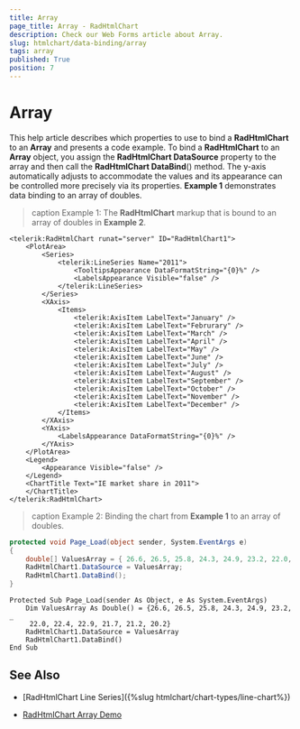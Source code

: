 ```yaml
---
title: Array
page_title: Array - RadHtmlChart
description: Check our Web Forms article about Array.
slug: htmlchart/data-binding/array
tags: array
published: True
position: 7
---
```


# Array

This help article describes which properties to use to bind a **RadHtmlChart** to an **Array** and presents a code example. To bind a **RadHtmlChart** to an **Array** object, you assign the **RadHtmlChart DataSource** property to the array and then call the **RadHtmlChart DataBind**() method. The y-axis automatically adjusts to accommodate the values and its appearance can be controlled more precisely via its properties. **Example 1** demonstrates data binding to an array of doubles.

>caption Example 1: The **RadHtmlChart** markup that is bound to an array of doubles in **Example 2**.

````ASP.NET
<telerik:RadHtmlChart runat="server" ID="RadHtmlChart1">
	<PlotArea>
		<Series>
			<telerik:LineSeries Name="2011">
				<TooltipsAppearance DataFormatString="{0}%" />
				<LabelsAppearance Visible="false" />
			</telerik:LineSeries>
		</Series>
		<XAxis>
			<Items>
				<telerik:AxisItem LabelText="January" />
				<telerik:AxisItem LabelText="Februrary" />
				<telerik:AxisItem LabelText="March" />
				<telerik:AxisItem LabelText="April" />
				<telerik:AxisItem LabelText="May" />
				<telerik:AxisItem LabelText="June" />
				<telerik:AxisItem LabelText="July" />
				<telerik:AxisItem LabelText="August" />
				<telerik:AxisItem LabelText="September" />
				<telerik:AxisItem LabelText="October" />
				<telerik:AxisItem LabelText="November" />
				<telerik:AxisItem LabelText="December" />
			</Items>
		</XAxis>
		<YAxis>
			<LabelsAppearance DataFormatString="{0}%" />
		</YAxis>
	</PlotArea>
	<Legend>
		<Appearance Visible="false" />
	</Legend>
	<ChartTitle Text="IE market share in 2011">
	</ChartTitle>
</telerik:RadHtmlChart>
````



>caption Example 2: Binding the chart from **Example 1** to an array of doubles.



````C#
protected void Page_Load(object sender, System.EventArgs e)
{
	double[] ValuesArray = { 26.6, 26.5, 25.8, 24.3, 24.9, 23.2, 22.0, 22.4, 22.9, 21.7, 21.2, 20.2 };
	RadHtmlChart1.DataSource = ValuesArray;
	RadHtmlChart1.DataBind();
}
````
````VB
Protected Sub Page_Load(sender As Object, e As System.EventArgs)
	Dim ValuesArray As Double() = {26.6, 26.5, 25.8, 24.3, 24.9, 23.2, _
	 22.0, 22.4, 22.9, 21.7, 21.2, 20.2}
	RadHtmlChart1.DataSource = ValuesArray
	RadHtmlChart1.DataBind()
End Sub
````


## See Also

 * [RadHtmlChart Line Series]({%slug htmlchart/chart-types/line-chart%})

 * [RadHtmlChart Array Demo](https://demos.telerik.com/aspnet-ajax/htmlchart/examples/databinding/bindtoarray/defaultcs.aspx)
